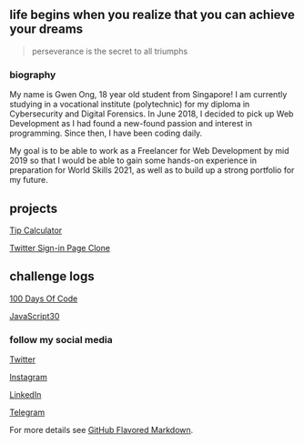 ## life begins when you realize that you can achieve your dreams 
> perseverance is the secret to all triumphs

### biography
My name is Gwen Ong, 18 year old student from Singapore! I am currently studying in a vocational institute (polytechnic) for my diploma in Cybersecurity and Digital Forensics. In June 2018, I decided to pick up Web Development as I had found a new-found passion and interest in programming. Since then, I have been coding daily.

My goal is to be able to work as a Freelancer for Web Development by mid 2019 so that I would be able to gain some hands-on experience in preparation for World Skills 2021, as well as to build up a strong portfolio for my future.

## projects
[Tip Calculator](https://github.com/gwenshiro/FirstTipCalculator)

[Twitter Sign-in Page Clone](https://github.com/gwenshiro/Twitter-Sign-In-clone)

## challenge logs
[100 Days Of Code](https://github.com/gwenshiro/100-days-of-code)

[JavaScript30](https://github.com/gwenshiro/JavaScript30)

### follow my social media
[Twitter](https://www.twitter.com/whisperingblues)

[Instagram](https://www.instagram.com/gwen_jw/)

[LinkedIn](https://www.linkedin.com/in/gwen-ong-339066162/)

[Telegram](http://t.me/gwen_jw)


For more details see [GitHub Flavored Markdown](https://guides.github.com/features/mastering-markdown/).
